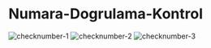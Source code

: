 # Numara-Dogrulama-Kontrol
![checknumber-1](https://user-images.githubusercontent.com/111085998/205463916-bc3cf82b-ca36-4051-83ac-2acee16e869c.png)
![checknumber-2](https://user-images.githubusercontent.com/111085998/205463918-a2a6809c-1e86-4f15-b968-ca3f6f78ece8.png)
![checknumber-3](https://user-images.githubusercontent.com/111085998/205463919-9e5c49d2-45b8-40af-b823-ed5f62545bfa.png)
